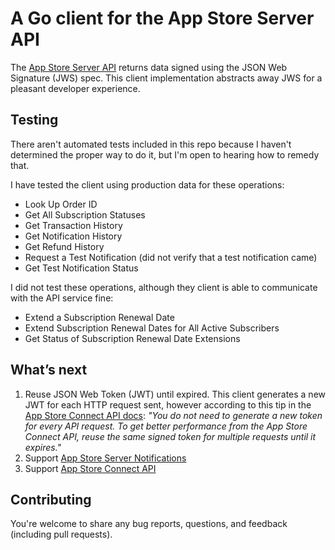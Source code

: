 # A Go client for the App Store Server API

The [App Store Server API](https://developer.apple.com/documentation/appstoreserverapi) returns
data signed using the JSON Web Signature (JWS) spec. This client implementation abstracts away
JWS for a pleasant developer experience.

## Testing

There aren't automated tests included in this repo because I haven't determined the proper way
to do it, but I'm open to hearing how to remedy that.

I have tested the client using production data for these operations:

- Look Up Order ID
- Get All Subscription Statuses
- Get Transaction History
- Get Notification History
- Get Refund History
- Request a Test Notification (did not verify that a test notification came)
- Get Test Notification Status

I did not test these operations, although they client is able to communicate with the API service
fine:

- Extend a Subscription Renewal Date
- Extend Subscription Renewal Dates for All Active Subscribers
- Get Status of Subscription Renewal Date Extensions

## What’s next

1. Reuse JSON Web Token (JWT) until expired. This client generates a new JWT for each HTTP request sent, however
according to this tip in the
[App Store Connect API docs](https://developer.apple.com/documentation/appstoreconnectapi/generating_tokens_for_api_requests#3031059):
_"You do not need to generate a new token for every API request. To get better performance from
the App Store Connect API, reuse the same signed token for multiple requests until it expires."_
1. Support [App Store Server Notifications](https://developer.apple.com/documentation/appstoreservernotifications)
1. Support [App Store Connect API](https://developer.apple.com/documentation/appstoreconnectapi/)

## Contributing

You're welcome to share any bug reports, questions, and feedback (including pull requests).
